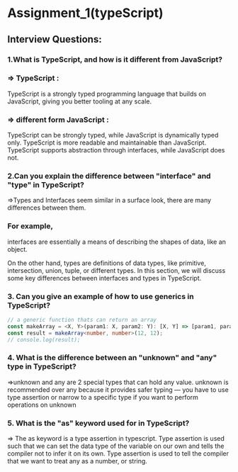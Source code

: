 # Assignment_1(typeScript)

## Interview Questions:

### 1.What is TypeScript, and how is it different from JavaScript?

### => TypeScript :

TypeScript is a strongly typed programming language that builds on JavaScript, giving you better tooling at any scale.

### => different form JavaScript :

TypeScript can be strongly typed, while JavaScript is dynamically typed only. TypeScript is more readable and maintainable than JavaScript. TypeScript supports abstraction through interfaces, while JavaScript does not.

### 2.Can you explain the difference between "interface" and "type" in TypeScript?

=>Types and Interfaces seem similar in a surface look, there are many differences between them.

### For example,

interfaces are essentially a means of describing the shapes of data, like an object.

On the other hand, types are definitions of data types, like primitive, intersection, union, tuple, or different types. In this section, we will discuss some key differences between interfaces and types in TypeScript.

### 3. Can you give an example of how to use generics in TypeScript?

```ts
// a generic function thats can return an array
const makeArray = <X, Y>(param1: X, param2: Y): [X, Y] => [param1, param2];
const result = makeArray<number, number>(12, 12);
// console.log(result);
```

### 4. What is the difference between an "unknown" and "any" type in TypeScript?

=>unknown and any are 2 special types that can hold any value. unknown is recommended over any because it provides safer typing — you have to use type assertion or narrow to a specific type if you want to perform operations on unknown

### 5. What is the "as" keyword used for in TypeScript?

=> The as keyword is a type assertion in typescript. Type assertion is used such that we can set the data type of the variable on our own and tells the compiler not to infer it on its own. Type assertion is used to tell the compiler that we want to treat any as a number, or string.
